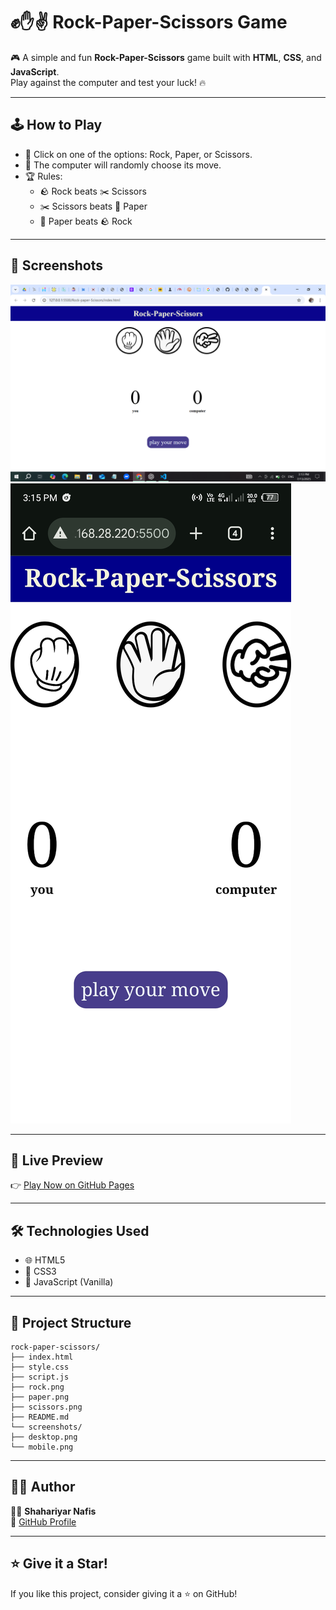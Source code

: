 # ✊✋✌️ Rock-Paper-Scissors Game

🎮 A simple and fun **Rock-Paper-Scissors** game built with **HTML**, **CSS**, and **JavaScript**.  
Play against the computer and test your luck! 🔥

---

## 🕹️ How to Play
- 🧠 Click on one of the options: Rock, Paper, or Scissors.
- 🤖 The computer will randomly choose its move.
- 🏆 Rules:
  - 🪨 Rock beats ✂️ Scissors
  - ✂️ Scissors beats 📄 Paper
  - 📄 Paper beats 🪨 Rock

---

## 📸 Screenshots
![Desktop View](images/desktop.png)
![Mobile View](images/mobile.jpg)

---

## 🚀 Live Preview  
👉 [Play Now on GitHub Pages](https://nafis-cse.github.io/R-P-S_game/)

---

## 🛠️ Technologies Used
- 🌐 HTML5  
- 🎨 CSS3  
- 🧠 JavaScript (Vanilla)

---

## 📁 Project Structure


```
rock-paper-scissors/
├── index.html
├── style.css
├── script.js
├── rock.png
├── paper.png
├── scissors.png
├── README.md
└── screenshots/
├── desktop.png
└── mobile.png

```

---

## 🙋‍♂️ Author
👨‍💻 **Shahariyar Nafis**  
🔗 [GitHub Profile](https://github.com/nafis-cse)

---

## ⭐ Give it a Star!
If you like this project, consider giving it a ⭐ on GitHub!
